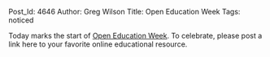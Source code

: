 Post_Id: 4646
Author: Greg Wilson
Title: Open Education Week
Tags: noticed

<p>Today marks the start of <a href="http://www.openeducationweek.org/">Open Education Week</a>. To celebrate, please post a link here to your favorite online educational resource.</p>
